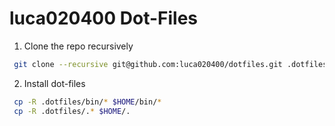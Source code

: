 luca020400 Dot-Files
=====================
 
 1. Clone the repo recursively
 
```bash
 git clone --recursive git@github.com:luca020400/dotfiles.git .dotfiles
```

2. Install dot-files

```bash
 cp -R .dotfiles/bin/* $HOME/bin/*
 cp -R .dotfiles/.* $HOME/.
```
